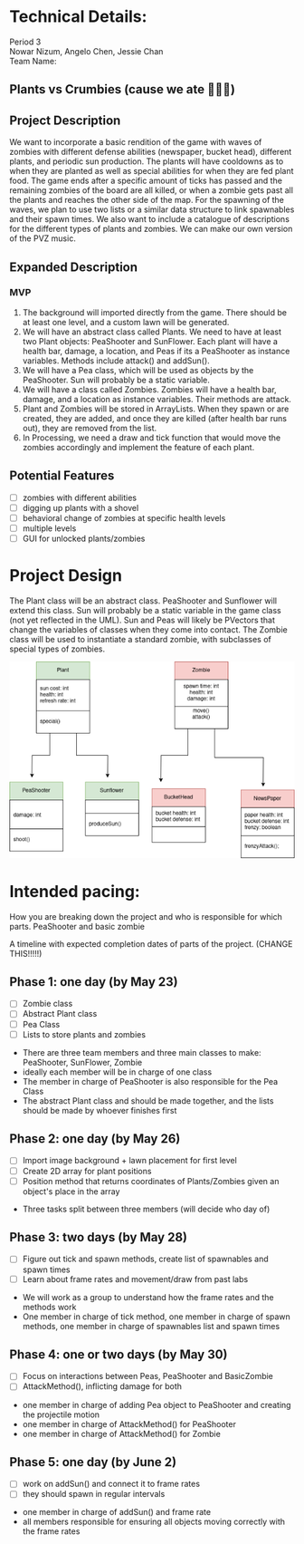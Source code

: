 
# Technical Details:

Period 3  
Nowar Nizum, Angelo Chen, Jessie Chan  
Team Name:  
## Plants vs Crumbies (cause we ate 💅💅😋)

## Project Description
We want to incorporate a basic rendition of the game with waves of zombies with different defense abilities (newspaper, bucket head), different plants, and periodic sun production. The plants will have cooldowns as to when they are planted as well as special abilities for when they are fed plant food. The game ends after a specific amount of ticks has passed and the remaining zombies of the board are all killed, or when a zombie gets past all the plants and reaches the other side of the map. For the spawning of the waves, we plan to use two lists or a similar data structure to link spawnables and their spawn times. We also want to include a catalogue of descriptions for the different types of plants and zombies. We can make our own version of the PVZ music.

## Expanded Description

### MVP
1. The background will imported directly from the game. There should be at least one level, and a custom lawn will be generated.  
2. We will have an abstract class called Plants. We need to have at least two Plant objects: PeaShooter and SunFlower. Each plant will have a health bar, damage, a location, and Peas if its a PeaShooter as instance variables. Methods include attack() and addSun().  
3. We will have a Pea class, which will be used as objects by the PeaShooter. Sun will probably be a static variable.  
4. We will have a class called Zombies. Zombies will have a health bar, damage, and a location as instance variables. Their methods are attack.  
5. Plant and Zombies will be stored in ArrayLists. When they spawn or are created, they are added, and once they are killed (after health bar runs out), they are removed from the list.  
6. In Processing, we need a draw and tick function that would move the zombies accordingly and implement the feature of each plant.  


## Potential Features
- [ ] zombies with different abilities  
- [ ] digging up plants with a shovel  
- [ ] behavioral change of zombies at specific health levels  
- [ ] multiple levels  
- [ ] GUI for unlocked plants/zombies  

# Project Design

The Plant class will be an abstract class. PeaShooter and Sunflower will extend this class. Sun will probably be a static variable in the game class (not yet reflected in the UML). Sun and Peas will likely be PVectors that change the variables of classes when they come into contact. The Zombie class will be used to instantiate a standard zombie, with subclasses of special types of zombies.

![Alt text](BasicUML.png?raw=true "Title" )




# Intended pacing:

How you are breaking down the project and who is responsible for which parts.
 PeaShooter and basic zombie

A timeline with expected completion dates of parts of the project. (CHANGE THIS!!!!!)

## Phase 1: one day (by May 23)
- [ ] Zombie class
- [ ] Abstract Plant class
- [ ] Pea Class
- [ ] Lists to store plants and zombies

- There are three team members and three main classes to make: PeaShooter, SunFlower, Zombie  
- ideally each member will be in charge of one class  
- The member in charge of PeaShooter is also responsible for the Pea Class
- The abstract Plant class and should be made together, and the lists should be made by whoever finishes first

## Phase 2: one day (by May 26)
- [ ] Import image background + lawn placement for first level
- [ ] Create 2D array for plant positions
- [ ] Position method that returns coordinates of Plants/Zombies given an object's place in the array

- Three tasks split between three members (will decide who day of)

## Phase 3: two days (by May 28)
- [ ] Figure out tick and spawn methods, create list of spawnables and spawn times
- [ ] Learn about frame rates and movement/draw from past labs

- We will work as a group to understand how the frame rates and the methods work
- One member in charge of tick method, one member in charge of spawn methods, one member in charge of spawnables list and spawn times

## Phase 4: one or two days (by May 30)
- [ ] Focus on interactions between Peas, PeaShooter and BasicZombie
- [ ] AttackMethod(), inflicting damage for both

- one member in charge of adding Pea object to PeaShooter and creating the projectile motion
- one member in charge of AttackMethod() for PeaShooter
- one member in charge of AttackMethod() for Zombie

## Phase 5: one day (by June 2)
- [ ] work on addSun() and connect it to frame rates
- [ ] they should spawn in regular intervals

- one member in charge of addSun() and frame rate
- all members responsible for ensuring all objects moving correctly with the frame rates
